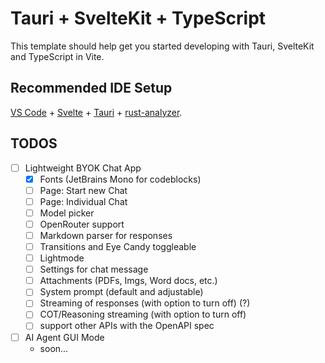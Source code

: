 # Tauri + SvelteKit + TypeScript

This template should help get you started developing with Tauri, SvelteKit and TypeScript in Vite.

## Recommended IDE Setup

[VS Code](https://code.visualstudio.com/) + [Svelte](https://marketplace.visualstudio.com/items?itemName=svelte.svelte-vscode) + [Tauri](https://marketplace.visualstudio.com/items?itemName=tauri-apps.tauri-vscode) + [rust-analyzer](https://marketplace.visualstudio.com/items?itemName=rust-lang.rust-analyzer).

## TODOS

- [ ] Lightweight BYOK Chat App
  - [x] Fonts (JetBrains Mono for codeblocks)
  - [ ] Page: Start new Chat
  - [ ] Page: Individual Chat
  - [ ] Model picker
  - [ ] OpenRouter support
  - [ ] Markdown parser for responses
  - [ ] Transitions and Eye Candy toggleable
  - [ ] Lightmode
  - [ ] Settings for chat message
  - [ ] Attachments (PDFs, Imgs, Word docs, etc.)
  - [ ] System prompt (default and adjustable)
  - [ ] Streaming of responses (with option to turn off) (?)
  - [ ] COT/Reasoning streaming (with option to turn off)
  - [ ] support other APIs with the OpenAPI spec

- [ ] AI Agent GUI Mode
  - soon...
